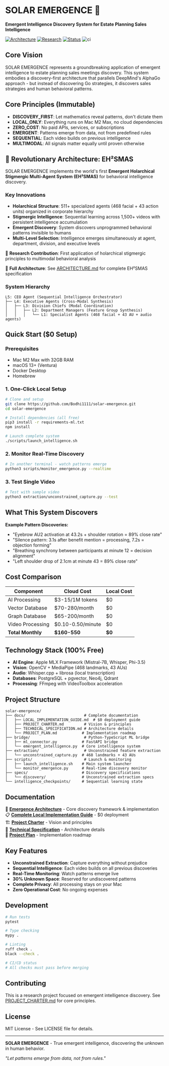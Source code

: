 # SOLAR EMERGENCE 🌟

**Emergent Intelligence Discovery System for Estate Planning Sales Intelligence**

[![Architecture](https://img.shields.io/badge/Architecture-EH²SMAS-blue.svg)](./ARCHITECTURE.md)
[![Research](https://img.shields.io/badge/Research-Novel%20Contribution-green.svg)](./ARCHITECTURE.md)
[![Status](https://img.shields.io/badge/Status-Foundation%20Phase-yellow.svg)]()
![ci](https://github.com/Bodhi1111/solar-emergence/actions/workflows/ci.yml/badge.svg)

## Core Vision

SOLAR EMERGENCE represents a groundbreaking application of emergent intelligence to estate planning sales meetings discovery. This system embodies a discovery-first architecture that parallels DeepMind's AlphaGo approach - but instead of discovering Go strategies, it discovers sales strategies and human behavioral patterns.

## Core Principles (Immutable)

- **DISCOVERY_FIRST**: Let mathematics reveal patterns, don't dictate them
- **LOCAL_ONLY**: Everything runs on Mac M2 Max, no cloud dependencies
- **ZERO_COST**: No paid APIs, services, or subscriptions
- **EMERGENT**: Patterns emerge from data, not from predefined rules
- **SEQUENTIAL**: Each video builds on previous intelligence
- **MULTIMODAL**: All signals matter equally until proven otherwise

## 🧠 Revolutionary Architecture: EH²SMAS

SOLAR EMERGENCE implements the world's first **Emergent Holarchical Stigmergic Multi-Agent System (EH²SMAS)** for behavioral intelligence discovery.

### Key Innovations
- **Holarchical Structure**: 511+ specialized agents (468 facial + 43 action units) organized in corporate hierarchy
- **Stigmergic Intelligence**: Sequential learning across 1,500+ videos with persistent intelligence accumulation  
- **Emergent Discovery**: System discovers unprogrammed behavioral patterns invisible to humans
- **Multi-Level Selection**: Intelligence emerges simultaneously at agent, department, division, and executive levels

🔬 **Research Contribution**: First application of holarchical stigmergic principles to multimodal behavioral analysis

📖 **Full Architecture**: See [ARCHITECTURE.md](./ARCHITECTURE.md) for complete EH²SMAS specification

### System Hierarchy
```
L5: CEO Agent (Sequential Intelligence Orchestrator)
├── L4: Executive Agents (Cross-Modal Synthesis)
│   ├── L3: Division Chiefs (Modal Coordination)
│   │   ├── L2: Department Managers (Feature Group Synthesis)
│   │   │   └── L1: Specialist Agents (468 facial + 43 AU + audio agents)
```

## Quick Start ($0 Setup)

### Prerequisites
- Mac M2 Max with 32GB RAM
- macOS 13+ (Ventura)
- Docker Desktop
- Homebrew

### 1. One-Click Local Setup

```bash
# Clone and setup
git clone https://github.com/Bodhi1111/solar-emergence.git
cd solar-emergence

# Install dependencies (all free)
pip3 install -r requirements-ml.txt
npm install

# Launch complete system
./scripts/launch_intelligence.sh
```

### 2. Monitor Real-Time Discovery

```bash
# In another terminal - watch patterns emerge
python3 scripts/monitor_emergence.py --realtime
```

### 3. Test Single Video

```bash
# Test with sample video
python3 extraction/unconstrained_capture.py --test
```

## What This System Discovers

**Example Pattern Discoveries:**
- "Eyebrow AU2 activation at 43.2s + shoulder rotation = 89% close rate"
- "Silence pattern: 3.1s after benefit mention = processing, 7.2s = objection forming"  
- "Breathing synchrony between participants at minute 12 = decision alignment"
- "Left shoulder drop of 2.1cm at minute 43 = 89% close rate"

## Cost Comparison

| Component | Cloud Cost | Local Cost |
|-----------|------------|------------|
| AI Processing | $3-15/1M tokens | $0 |
| Vector Database | $70-280/month | $0 |
| Graph Database | $65-200/month | $0 |
| Video Processing | $0.10-0.50/minute | $0 |
| **Total Monthly** | **$160-550** | **$0** |

## Technology Stack (100% Free)

- **AI Engine**: Apple MLX Framework (Mistral-7B, Whisper, Phi-3.5)
- **Vision**: OpenCV + MediaPipe (468 landmarks, 43 AUs)
- **Audio**: Whisper.cpp + librosa (local transcription)
- **Databases**: PostgreSQL + pgvector, Neo4j, Qdrant
- **Processing**: FFmpeg with VideoToolbox acceleration

## Project Structure

```
solar-emergence/
├── docs/                          # Complete documentation
│   ├── LOCAL_IMPLEMENTATION_GUIDE.md  # $0 deployment guide
│   ├── PROJECT_CHARTER.md         # Vision & principles
│   ├── TECHNICAL_SPECIFICATION.md # Architecture details
│   └── PROJECT_PLAN.md           # Implementation roadmap
├── bridge/                        # Python-TypeScript ML bridge
│   ├── ml_connector.py           # FastAPI bridge
│   └── emergent_intelligence.py  # Core intelligence system
├── extraction/                    # Unconstrained feature extraction
│   └── unconstrained_capture.py  # 468 landmarks + 43 AUs
├── scripts/                       # Launch & monitoring
│   ├── launch_intelligence.sh    # Main system launcher
│   └── monitor_emergence.py      # Real-time discovery monitor
├── specs/                        # Discovery specifications
│   └── discovery/                # Unconstrained extraction specs
└── intelligence_checkpoints/     # Sequential learning state
```

## Documentation

🌟 **[Emergence Architecture](docs/EMERGENCE_ARCHITECTURE.md)** - Core discovery framework & implementation  
📋 **[Complete Local Implementation Guide](docs/LOCAL_IMPLEMENTATION_GUIDE.md)** - $0 deployment  
🏗️ **[Project Charter](docs/PROJECT_CHARTER.md)** - Vision and principles  
🔧 **[Technical Specification](docs/TECHNICAL_SPECIFICATION.md)** - Architecture details  
📅 **[Project Plan](docs/PROJECT_PLAN.md)** - Implementation roadmap

## Key Features

- **Unconstrained Extraction**: Capture everything without prejudice
- **Sequential Intelligence**: Each video builds on all previous discoveries  
- **Real-Time Monitoring**: Watch patterns emerge live
- **30% Unknown Space**: Reserved for undiscovered patterns
- **Complete Privacy**: All processing stays on your Mac
- **Zero Operational Cost**: No ongoing expenses

## Development

```bash
# Run tests
pytest

# Type checking
mypy .

# Linting
ruff check .
black --check .

# CI/CD status
# All checks must pass before merging
```

## Contributing

This is a research project focused on emergent intelligence discovery. See [PROJECT_CHARTER.md](docs/PROJECT_CHARTER.md) for core principles.

## License

MIT License - See LICENSE file for details.

---

**SOLAR EMERGENCE** - True emergent intelligence, discovering the unknown in human behavior.

*"Let patterns emerge from data, not from rules."*